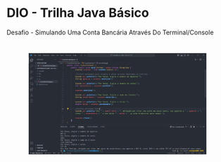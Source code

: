 # DIO - Trilha Java Básico

Desafio - Simulando Uma Conta Bancária Através Do Terminal/Console

<h1 align="center">
    <img alt="postInstall" title="postInstall" src="./image/contaBanco.png" width="80%" heigth="80%" />
</h1>
